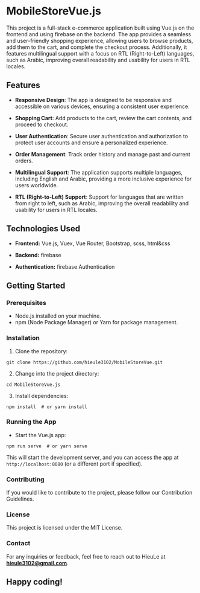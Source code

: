 # MobileStoreVue.js

This project is a full-stack e-commerce application built using Vue.js on the frontend and using firebase on the backend. The app provides a seamless and user-friendly shopping experience, allowing users to browse products, add them to the cart, and complete the checkout process. Additionally, it features multilingual support with a focus on RTL (Right-to-Left) languages, such as Arabic, improving overall readability and usability for users in RTL locales.

## Features

- **Responsive Design**: The app is designed to be responsive and accessible on various devices, ensuring a consistent user experience.

- **Shopping Cart**: Add products to the cart, review the cart contents, and proceed to checkout.

- **User Authentication**: Secure user authentication and authorization to protect user accounts and ensure a personalized experience.

- **Order Management**: Track order history and manage past and current orders.
- **Multilingual Support**: The application supports multiple languages, including English and Arabic, providing a more inclusive experience for users worldwide.
- **RTL (Right-to-Left) Support**: Support for languages that are written from right to left, such as Arabic, improving the overall readability and usability for users in RTL locales.

## Technologies Used

- **Frontend:** Vue.js, Vuex, Vue Router, Bootstrap, scss, html&css

- **Backend:** firebase

- **Authentication:** firebase Authentication

## Getting Started

### Prerequisites

- Node.js installed on your machine.
- npm (Node Package Manager) or Yarn for package management.

### Installation

1. Clone the repository:

```
git clone https://github.com/hieule3102/MobileStoreVue.git
```

2. Change into the project directory:

```
cd MobileStoreVue.js
```

3. Install dependencies:

```
npm install  # or yarn install
```

### Running the App

- Start the Vue.js app:

```
npm run serve  # or yarn serve
```

This will start the development server, and you can access the app at `http://localhost:8080` (or a different port if specified).

### Contributing

If you would like to contribute to the project, please follow our Contribution Guidelines.

### License

This project is licensed under the MIT License.

### Contact

For any inquiries or feedback, feel free to reach out to HieuLe at **hieule3102@gmail.com**.

## Happy coding!
